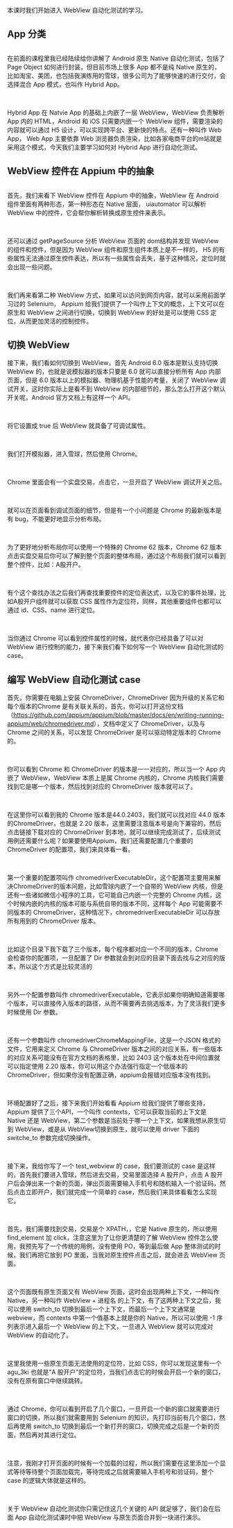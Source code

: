 本课时我们开始进入 WebView 自动化测试的学习。

App 分类
------

<Image alt="" src="https://s0.lgstatic.com/i/image3/M01/07/46/Ciqah16ELsmANoDvAAIyWTuGX3s586.png"/>

<br />

在前面的课程里我已经陆续给你讲解了 Android 原生 Native 自动化测试，包括了 Page Object 如何进行封装，但目前市场上很多 App 都不是纯 Native 原生的，比如淘宝、美团，也包括我演练用的雪球，很多公司为了能够快速的进行交付，会选择混合 App 模式，也叫作 Hybrid App。

<br />

Hybrid App 在 Natvie App 的基础上内嵌了一层 WebView，WebView 负责解析 App 内的 HTML，Android 和 iOS 只需要内嵌一个 WebView 组件，需要渲染的内容就可以通过 H5 设计，可以实现跨平台、更新快的特点。还有一种叫作 Web App， Web App 主要依靠 Web 浏览器负责渲染，比如各家电商平台的m站就是采用这个模式，今天我们主要学习如何对 Hybrid App 进行自动化测试。

WebView 控件在 Appium 中的抽象
-----------------------

<Image alt="" src="https://s0.lgstatic.com/i/image3/M01/80/5C/Cgq2xl6ELsqAbmoNAAFhXVE8ARk521.png"/>

<br />

首先，我们来看下 WebView 控件在 Appium 中的抽象，WebView 在 Android 组件里面有两种形态，第一种形态在 Native 层面， uiautomator 可以解析 WebView 中的控件，它会帮你解析转换成原生控件来表示。

<br />

还可以通过 getPageSource 分析 WebView 页面的 dom结构并发现 WebView 的组件和控件，但是因为 WebView 组件和原生组件本质上是不一样的， H5 的有些属性无法通过原生控件表达，所以有一些属性会丢失，基于这种情况，定位时就会出现一些问题。

<br />

我们再来看第二种 WebView 方式，如果可以访问到网页内容，就可以采用前面学习过的 Selenium， Appium 给我们提供了一个叫作上下文的概念，上下文可以在原生和 WebView 之间进行切换，切换到 WebView 的好处是可以使用 CSS 定位，从而更加灵活的控制控件。

切换 WebView
----------

接下来，我们看如何切换到 WebView，首先 Android 6.0 版本是默认支持切换 WebView 的，也就是说模拟器的版本只要是 6.0 就可以直接分析所有 App 内部页面，但是 6.0 版本以上的模拟器、物理机基于性能的考量，关闭了 WebView 调试开关，这时你实际上是看不到 WebView 的内部细节的，那么怎么打开这个默认开关呢，Android 官方文档上有这样一个 API。

<br />

<Image alt="" src="https://s0.lgstatic.com/i/image3/M01/07/46/Ciqah16ELsqADv7pAAC9jaPPPYo388.png"/>

<br />

将它设置成 true 后 WebView 就具备了可调试属性。

<br />

<Image alt="" src="https://s0.lgstatic.com/i/image3/M01/07/46/Ciqah16ELsqALrLGAAGEVhWNDaM815.png"/>

<br />

我们打开模拟器，进入雪球，然后使用 Chrome。

<br />

<Image alt="" src="https://s0.lgstatic.com/i/image3/M01/80/5C/Cgq2xl6ELsuAA40iAAIKjk7to3U675.png"/>

<br />

Chrome 里面会有一个实盘交易，点击它，一旦开启了 WebView 调试开关之后。

<br />

<Image alt="" src="https://s0.lgstatic.com/i/image3/M01/07/46/Ciqah16ELsuAPr0VAAJMm_vPWMg299.png"/>

<br />

就可以在页面看到调试页面的细节，但是有一个小问题是 Chrome 的最新版本是有 bug，不能更好地显示分析布局。

<br />

<Image alt="" src="https://s0.lgstatic.com/i/image3/M01/80/5C/Cgq2xl6ELsyAS2AwAAL7zRPHqmc256.png"/>

<br />

为了更好地分析布局你可以使用一个特殊的 Chrome 62 版本，Chrome 62 版本点击实盘交易后你可以了解到整个页面的整体布局，通过这个布局我们就可以看到整个控件，比如：A股开户。

<br />

<Image alt="" src="https://s0.lgstatic.com/i/image3/M01/07/46/Ciqah16ELsyADlADAAR5xYL-DeQ437.png"/>

<br />

有个这个查找办法之后我们再查找重要控件的定位表达式，以及它的事件处理，比如A股开户组件就可以获取 CSS 属性作为定位符，同样，其他重要组件也都可以通过 id、CSS、name 进行定位。

<br />

当你通过 Chrome 可以看到控件属性的时候，就代表你已经具备了可以对 WebView 进行控制的能力，接下来我们看下如何写一个 WebView 自动化测试的 case。

编写 WebView 自动化测试 case
---------------------

首先，你需要在电脑上安装 ChromeDriver，ChromeDriver 因为升级的关系它和每个版本的Chrome 是有关联关系的，首先，你可以打开这份文档（<https://github.com/appium/appium/blob/master/docs/en/writing-running-appium/web/chromedriver.md>），文档中定义了 ChromeDriver，以及与 Chrome 之间的关系，可以发现 ChromeDriver 是可以驱动特定版本的 Chrome的。

<br />

<Image alt="" src="https://s0.lgstatic.com/i/image3/M01/07/46/Ciqah16ELsyASc6uAAI5BLkNOOs595.png"/>

<br />

你可以看到 Chrome 和 ChromeDriver 的版本是一一对应的，所以当一个 App 内嵌了 WebView，WebView 本质上是属 Chrome 内核的，Chrome 内核我们需要找到它是哪一个版本，然后找到对应的 ChromeDriver 版本就可以了。

<br />

<Image alt="" src="https://s0.lgstatic.com/i/image3/M01/80/5C/Cgq2xl6ELs2AO70DAAHrbVi5hNI845.png"/>

<br />

在这里你可以看到我的 Chrome 版本是44.0.2403，我们就可以找对应 44.0 版本的ChromeDriver，也就是 2.20 版本，这里需要注意版本号是向下兼容的，然后点击链接下载对应的 ChromeDriver 到本地，就可以继续完成测试了，后续测试用例还需要什么呢？如果要使用Appium，我们还需要配置几个重要的 ChromeDriver 的配置项，我们来具体看一看。

<br />

<Image alt="" src="https://s0.lgstatic.com/i/image3/M01/07/46/Ciqah16ELs2AXdkbAANSd_2rQyo597.png"/>

<br />

第一个重要的配置项叫作 chromedriverExecutableDir，这个配置项主要用来解决ChromeDriver的版本问题，比如雪球内嵌了一个自带的 WebView 内核，但是还有一些诸如微信小程序的工具，它可能自己内嵌一个完整的 Chrome 内核，这个时候内嵌的内核的版本可能与系统自带的版本不同，这样每个 App 可能需要不同版本的 ChromeDriver，这种情况下，chromedriverExecutableDir 可以存放所有用到的 ChromeDriver 版本。

<br />

<Image alt="" src="https://s0.lgstatic.com/i/image3/M01/80/5C/Cgq2xl6ELs2AATbOAAEkk1zFl8Q476.png"/>

<br />

比如这个目录下我下载了三个版本，每个程序都对应一个不同的版本，Chrome 会检查你的配置项，一旦配置了 Dir 参数就会到对应的目录下面去找与之对应的版本，所以这个方式是比较灵活的

<br />

另外一个配置参数叫作 chromedriverExecutable，它表示如果你明确知道需要哪个版本，可以直接传入版本的路径，从而不需要再去挑选版本，为了灵活我们更多时候使用 Dir 参数。

<br />

<Image alt="" src="https://s0.lgstatic.com/i/image3/M01/07/46/Ciqah16ELs6ARpnhAABaTXvQdx8626.png"/>

<br />

还有一个参数叫作 chromedriverChromeMappingFile，这是一个JSON 格式的文件，它用来定义 Chrome 与 ChromeDriver 版本之间的对应关系，有一些版本的对应关系可能没有在官方文档的表格里，比如 2403 这个版本处在中间位置就可以指定使用 2.20 版本，你可以用这个办法强行指定一个低版本的 ChromeDriver，但如果你没有配置正确，appium会报错对应版本没有找到。

<br />

<Image alt="" src="https://s0.lgstatic.com/i/image3/M01/80/5C/Cgq2xl6ELs6AN0heAACHkib8h7Y738.png"/>

<br />

环境配置好了之后，接下来我们开始看看 Appium 给我们提供了哪些支持，Appium 提供了三个API，一个叫作 contexts，它可以获取当前的上下文是 Native 还是 WebView，第二个参数是当前处于哪一个上下文，如果我想从原生切到 WebView，或是从 WebView切换到原生，就可以使用 driver 下面的 switche_to 参数完成切换操作。

<br />

接下来，我给你写了一个 test_webview 的 case，我们要测试的 case 是这样的，首先我们要进入雪球，然后进去交易，交易里面选择 A 股开户，点击 A 股开户后会弹出来一个新的页面，弹出页面需要输入手机号和随机输入一个验证码，然后点击立即开户，我们就完成一个简单的 case，然后我们来具体看看怎么实现它。

<br />

<Image alt="" src="https://s0.lgstatic.com/i/image3/M01/07/46/Ciqah16ELs6Ab9HNAANI7Xhw8O0038.png"/>

<br />

首先，我们需要找到交易，交易是个 XPATH，，它是 Native 原生的，所以使用 find_element 加 click，注意这里为了让你更清楚的了解 WebView 控件怎么使用，我预先写了一个传统的用例，没有使用 PO，等到最后做 App 整体测试的时候，我们再把它放到 PO 里面，当我对原生控件点击之后，就会进去 WebView 页面。

<br />

<Image alt="" src="https://s0.lgstatic.com/i/image3/M01/80/5C/Cgq2xl6ELs6AY5MSAAFh_Lu4I-A959.png"/>

<br />

这个页面既有原生页面又有 WebView 页面，这时会出现两种上下文，一种叫作 Native，另一种叫作 WebView + 进程名 的上下文，有了这两种上下文之后，我可以使用 switch_to 切换到最后一个上下文，而最后一个上下文通常是 webview，而 contexts 中第一个值基本上就是你的 Native，所以可以使用 -1 序列表示进入最后一个 WebView 的上下文，一旦进入 WebView 就可以完成对 WebView 的自动化了。

<br />

这里我使用一些原生页面无法使用的定位符，比如 CSS，你可以发现这里有一个 agu_3ki 也就是"A 股开户"的定位符，当我们点击它的时候会开启一个新的窗口，没有在原有窗口中继续跳转。

<br />

<Image alt="" src="https://s0.lgstatic.com/i/image3/M01/07/46/Ciqah16ELs6AWMhrAAIy0Si0xuo374.png"/>

<br />

通过 Chrome，你可以看到开启了几个窗口，一旦开启一个新的窗口就需要进行窗口的切换，所以我们就需要用到 Selenium 的知识，先打印当前有几个窗口，然后再使用 switch_to 切换到最后一个新打开的窗口，切换完成之后是一个新的页面，然后再对其进行定位。

<br />

注意，我刚才打开页面的时候有一个加载的过程，所以我们需要在这里添加一个显式等待等待整个页面加载完，等待完成之后就需要输入手机号和验证码，整个 case 的逻辑大体就是这样的。

<br />

<Image alt="" src="https://s0.lgstatic.com/i/image3/M01/80/5C/Cgq2xl6ELs-ASAk4AAR7u9laZ4g790.png"/>

<br />

关于 WebView 自动化测试你只需记住这几个关键的 API 就足够了，我们会在后面 App 自动化测试课时中把 WebView 与原生页面合并到一块进行演示。

<br />

